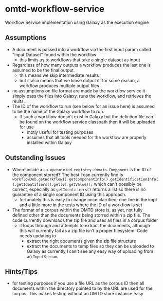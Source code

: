 # omtd-workflow-service
Workflow Service implementation using Galaxy as the execution engine

## Assumptions
- A document is passed into a workflow via the first input param called "Input Dataset" found within the workflow
  - this limits us to workflows that take a single dataset as input
- Regardless of how many outputs a workflow produces the last one is assumed to be the final output.
  - this means we skip intermediate results
  - but it also means that we loose output if, for some reason, a workflow produces multiple output files
- no assumptions on file format are made by the workflow service it simply pass the files into Galaxy, runs the workflow, and retrieves the reults.
- The ID of the workflow to run (see below for an issue here) is assumed to be the name of the Galaxy workflow to run.
  - If such a workflow doesn't exist in Galaxy but the defintion file can be found on the workflow service classpath then it will be uploaded for use
    - motly useful for testing purposes
    - assumes that all tools needed for the workflow are properly installed within Galaxy

## Outstanding Issues
- Where inside a `eu.openminted.registry.domain.Component` is the ID of the component storred? The best I can currently find is `workflowJob.getWorkflow().getComponentInfo().getIdentificationInfo().getIdentifiers().get(0).getValue();` which can't possibly be correct, especially as `getIdentifiers()` returns a list so there is no guarantee of a single component ID using this approach.
  - fortunately this is easy to change once clarrified; one line in the impl and a little more in the tests where the ID of a workflow is set
- The format of a corpus within the OMTD store is, as yet, not fully defined other than the documents being storred within a zip file. The code currently downloads the zip file and uses all files in a corpus folder
  - it loops through and attempts to extract the documents, although this will currently fail as a zip file isn't a proper filesystem. Code needs updating to
    - extract the right documents given the zip file structure
    - extract the documents to temp files so they can be uploaded to Galaxy as currently I can't see any easy way of uploading from an `InputStream`.
    
## Hints/Tips
- for testing purposes if you use a file URL as the corpus ID then all documents within the directory pointed to by the URL are used for the corpus. This makes testing without an OMTD store instance easy
